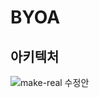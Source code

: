# BYOA
## 아키텍처
![make-real 수정안](https://github.com/inha-capstone-project/.github/assets/58386334/8f015ba9-7581-49cd-825a-72b9600994a1)
